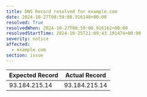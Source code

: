 ```yaml
---
title: DNS Record resolved for example.com
date: 2024-10-27T08:59:08.916148+00:00
resolved: True
resolvedWhen: 2024-10-27T08:59:08.916162+00:00
resolvedStartTime: 2024-10-25T21:09:43.191474+00:00
severity: notice
affected:
  - example.com
section: issue
---
```


| Expected Record  | Actual Record  |
|------------------|----------------|
| 93.184.215.14 | 93.184.215.14 |
